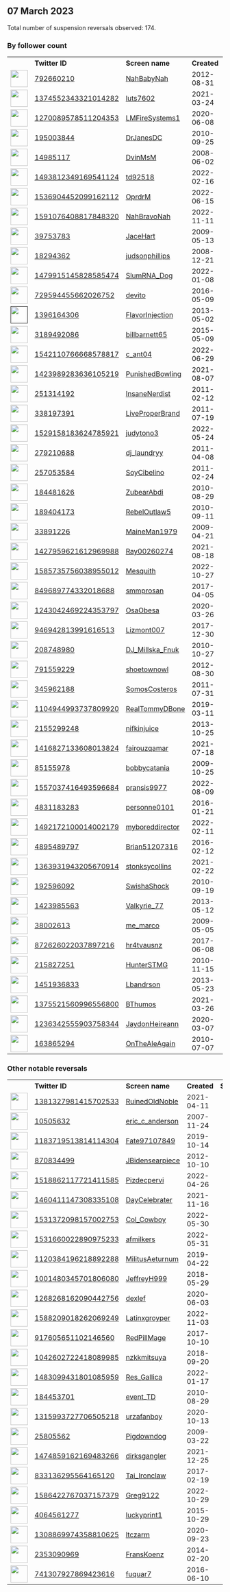 
## 07 March 2023
Total number of suspension reversals observed: 174.

### By follower count
<table><tr><th></th><th align="left">Twitter ID</th><th align="left">Screen name</th>
<th align="left">Created</th><th align="left">Status</th><th align="left">Suspended</th><th align="left">Followers</th>
<tr><td><a href="https://pbs.twimg.com/profile_images/1632930137552420866/PUxflpYs_normal.jpg"><img src="https://pbs.twimg.com/profile_images/1632930137552420866/PUxflpYs_normal.jpg" width="40px" height="40px" align="center"/></a></td><td><a href="https://twitter.com/intent/user?user_id=792660210">792660210</a></td><td><a href="https://twitter.com/NahBabyNah">NahBabyNah</a></td><td>2012-08-31</td><td align="center"></td><td></td><td>119899</td></tr>
<tr><td><a href="https://pbs.twimg.com/profile_images/1374553693182255109/Te4Wgveg_normal.jpg"><img src="https://pbs.twimg.com/profile_images/1374553693182255109/Te4Wgveg_normal.jpg" width="40px" height="40px" align="center"/></a></td><td><a href="https://twitter.com/intent/user?user_id=1374552343321014282">1374552343321014282</a></td><td><a href="https://twitter.com/luts7602">luts7602</a></td><td>2021-03-24</td><td align="center"></td><td>2023-01-20</td><td>25174</td></tr>
<tr><td><a href="https://pbs.twimg.com/profile_images/1465570383613120516/HGXXTL1S_normal.jpg"><img src="https://pbs.twimg.com/profile_images/1465570383613120516/HGXXTL1S_normal.jpg" width="40px" height="40px" align="center"/></a></td><td><a href="https://twitter.com/intent/user?user_id=1270089578511204353">1270089578511204353</a></td><td><a href="https://twitter.com/LMFireSystems1">LMFireSystems1</a></td><td>2020-06-08</td><td align="center"></td><td>2022-05-14</td><td>16581</td></tr>
<tr><td><a href="https://pbs.twimg.com/profile_images/1270558919010721792/52x2kvlf_normal.jpg"><img src="https://pbs.twimg.com/profile_images/1270558919010721792/52x2kvlf_normal.jpg" width="40px" height="40px" align="center"/></a></td><td><a href="https://twitter.com/intent/user?user_id=195003844">195003844</a></td><td><a href="https://twitter.com/DrJanesDC">DrJanesDC</a></td><td>2010-09-25</td><td align="center">🔒</td><td></td><td>16022</td></tr>
<tr><td><a href="https://pbs.twimg.com/profile_images/1351822402968162305/h4zh8iA7_normal.jpg"><img src="https://pbs.twimg.com/profile_images/1351822402968162305/h4zh8iA7_normal.jpg" width="40px" height="40px" align="center"/></a></td><td><a href="https://twitter.com/intent/user?user_id=14985117">14985117</a></td><td><a href="https://twitter.com/DvinMsM">DvinMsM</a></td><td>2008-06-02</td><td align="center"></td><td></td><td>15150</td></tr>
<tr><td><a href="https://pbs.twimg.com/profile_images/1595231032978153476/q5_7fGLB_normal.jpg"><img src="https://pbs.twimg.com/profile_images/1595231032978153476/q5_7fGLB_normal.jpg" width="40px" height="40px" align="center"/></a></td><td><a href="https://twitter.com/intent/user?user_id=1493812349169541124">1493812349169541124</a></td><td><a href="https://twitter.com/td92518">td92518</a></td><td>2022-02-16</td><td align="center"></td><td>2022-12-01</td><td>12188</td></tr>
<tr><td><a href="https://pbs.twimg.com/profile_images/1548575098302504961/z4_Xgfpr_normal.jpg"><img src="https://pbs.twimg.com/profile_images/1548575098302504961/z4_Xgfpr_normal.jpg" width="40px" height="40px" align="center"/></a></td><td><a href="https://twitter.com/intent/user?user_id=1536904452099162112">1536904452099162112</a></td><td><a href="https://twitter.com/OprdrM">OprdrM</a></td><td>2022-06-15</td><td align="center">🔒👋</td><td>2022-08-30</td><td>11886</td></tr>
<tr><td><a href="https://pbs.twimg.com/profile_images/1613419706710360064/GX3VBTcY_normal.jpg"><img src="https://pbs.twimg.com/profile_images/1613419706710360064/GX3VBTcY_normal.jpg" width="40px" height="40px" align="center"/></a></td><td><a href="https://twitter.com/intent/user?user_id=1591076408817848320">1591076408817848320</a></td><td><a href="https://twitter.com/NahBravoNah">NahBravoNah</a></td><td>2022-11-11</td><td align="center"></td><td>2023-01-25</td><td>10742</td></tr>
<tr><td><a href="https://pbs.twimg.com/profile_images/1351882003612745729/tL6fhm1z_normal.jpg"><img src="https://pbs.twimg.com/profile_images/1351882003612745729/tL6fhm1z_normal.jpg" width="40px" height="40px" align="center"/></a></td><td><a href="https://twitter.com/intent/user?user_id=39753783">39753783</a></td><td><a href="https://twitter.com/JaceHart">JaceHart</a></td><td>2009-05-13</td><td align="center"></td><td></td><td>9458</td></tr>
<tr><td><a href="https://pbs.twimg.com/profile_images/1667329844978368512/czcc29k8_normal.jpg"><img src="https://pbs.twimg.com/profile_images/1667329844978368512/czcc29k8_normal.jpg" width="40px" height="40px" align="center"/></a></td><td><a href="https://twitter.com/intent/user?user_id=18294362">18294362</a></td><td><a href="https://twitter.com/judsonphillips">judsonphillips</a></td><td>2008-12-21</td><td align="center"></td><td>2022-11-25</td><td>7081</td></tr>
<tr><td><a href="https://pbs.twimg.com/profile_images/1650350281656500225/lEacaWb0_normal.jpg"><img src="https://pbs.twimg.com/profile_images/1650350281656500225/lEacaWb0_normal.jpg" width="40px" height="40px" align="center"/></a></td><td><a href="https://twitter.com/intent/user?user_id=1479915145828585474">1479915145828585474</a></td><td><a href="https://twitter.com/SlumRNA_Dog">SlumRNA_Dog</a></td><td>2022-01-08</td><td align="center"></td><td>2022-07-06</td><td>6825</td></tr>
<tr><td><a href="https://pbs.twimg.com/profile_images/1634709989725204480/KkCGj1gD_normal.jpg"><img src="https://pbs.twimg.com/profile_images/1634709989725204480/KkCGj1gD_normal.jpg" width="40px" height="40px" align="center"/></a></td><td><a href="https://twitter.com/intent/user?user_id=729594455662026752">729594455662026752</a></td><td><a href="https://twitter.com/devito">devito</a></td><td>2016-05-09</td><td align="center"></td><td></td><td>5640</td></tr>
<tr><td><a href=""><img src="" width="40px" height="40px" align="center"/></a></td><td><a href="https://twitter.com/intent/user?user_id=1396164306">1396164306</a></td><td><a href="https://twitter.com/FlavorInjection">FlavorInjection</a></td><td>2013-05-02</td><td align="center"></td><td></td><td>5064</td></tr>
<tr><td><a href="https://pbs.twimg.com/profile_images/1170513107573039104/zX0MTTx8_normal.jpg"><img src="https://pbs.twimg.com/profile_images/1170513107573039104/zX0MTTx8_normal.jpg" width="40px" height="40px" align="center"/></a></td><td><a href="https://twitter.com/intent/user?user_id=3189492086">3189492086</a></td><td><a href="https://twitter.com/billbarnett65">billbarnett65</a></td><td>2015-05-09</td><td align="center"></td><td>2022-08-25</td><td>4746</td></tr>
<tr><td><a href="https://pbs.twimg.com/profile_images/1634806325149327362/i5cI-yy5_normal.jpg"><img src="https://pbs.twimg.com/profile_images/1634806325149327362/i5cI-yy5_normal.jpg" width="40px" height="40px" align="center"/></a></td><td><a href="https://twitter.com/intent/user?user_id=1542110766668578817">1542110766668578817</a></td><td><a href="https://twitter.com/c_ant04">c_ant04</a></td><td>2022-06-29</td><td align="center"></td><td>2023-03-01</td><td>4454</td></tr>
<tr><td><a href="https://pbs.twimg.com/profile_images/1632523933936234497/5DWMRhvT_normal.jpg"><img src="https://pbs.twimg.com/profile_images/1632523933936234497/5DWMRhvT_normal.jpg" width="40px" height="40px" align="center"/></a></td><td><a href="https://twitter.com/intent/user?user_id=1423989283636105219">1423989283636105219</a></td><td><a href="https://twitter.com/PunishedBowling">PunishedBowling</a></td><td>2021-08-07</td><td align="center">🚫</td><td>2022-07-12</td><td>3727</td></tr>
<tr><td><a href="https://pbs.twimg.com/profile_images/1512209776339476486/fSuPYsP3_normal.jpg"><img src="https://pbs.twimg.com/profile_images/1512209776339476486/fSuPYsP3_normal.jpg" width="40px" height="40px" align="center"/></a></td><td><a href="https://twitter.com/intent/user?user_id=251314192">251314192</a></td><td><a href="https://twitter.com/InsaneNerdist">InsaneNerdist</a></td><td>2011-02-12</td><td align="center">🚫</td><td>2022-04-29</td><td>3422</td></tr>
<tr><td><a href="https://pbs.twimg.com/profile_images/1608073753983942658/x2_-NLko_normal.jpg"><img src="https://pbs.twimg.com/profile_images/1608073753983942658/x2_-NLko_normal.jpg" width="40px" height="40px" align="center"/></a></td><td><a href="https://twitter.com/intent/user?user_id=338197391">338197391</a></td><td><a href="https://twitter.com/LiveProperBrand">LiveProperBrand</a></td><td>2011-07-19</td><td align="center"></td><td>2022-12-30</td><td>3156</td></tr>
<tr><td><a href="https://pbs.twimg.com/profile_images/1529158294245449729/ZE6XCAcB_normal.jpg"><img src="https://pbs.twimg.com/profile_images/1529158294245449729/ZE6XCAcB_normal.jpg" width="40px" height="40px" align="center"/></a></td><td><a href="https://twitter.com/intent/user?user_id=1529158183624785921">1529158183624785921</a></td><td><a href="https://twitter.com/judytono3">judytono3</a></td><td>2022-05-24</td><td align="center"></td><td>2023-02-06</td><td>3112</td></tr>
<tr><td><a href="https://pbs.twimg.com/profile_images/1640435617027719169/gQpA8D5i_normal.jpg"><img src="https://pbs.twimg.com/profile_images/1640435617027719169/gQpA8D5i_normal.jpg" width="40px" height="40px" align="center"/></a></td><td><a href="https://twitter.com/intent/user?user_id=279210688">279210688</a></td><td><a href="https://twitter.com/dj_laundryy">dj_laundryy</a></td><td>2011-04-08</td><td align="center">👋</td><td>2022-12-08</td><td>3095</td></tr>
<tr><td><a href="https://pbs.twimg.com/profile_images/1259527031131430912/W7h_Jz86_normal.jpg"><img src="https://pbs.twimg.com/profile_images/1259527031131430912/W7h_Jz86_normal.jpg" width="40px" height="40px" align="center"/></a></td><td><a href="https://twitter.com/intent/user?user_id=257053584">257053584</a></td><td><a href="https://twitter.com/SoyCibelino">SoyCibelino</a></td><td>2011-02-24</td><td align="center"></td><td>2022-08-07</td><td>3093</td></tr>
<tr><td><a href="https://pbs.twimg.com/profile_images/1047207707219058689/sKPslNr0_normal.jpg"><img src="https://pbs.twimg.com/profile_images/1047207707219058689/sKPslNr0_normal.jpg" width="40px" height="40px" align="center"/></a></td><td><a href="https://twitter.com/intent/user?user_id=184481626">184481626</a></td><td><a href="https://twitter.com/ZubearAbdi">ZubearAbdi</a></td><td>2010-08-29</td><td align="center">🔒</td><td></td><td>2853</td></tr>
<tr><td><a href="https://pbs.twimg.com/profile_images/1194699302393659392/E9fFlGU1_normal.jpg"><img src="https://pbs.twimg.com/profile_images/1194699302393659392/E9fFlGU1_normal.jpg" width="40px" height="40px" align="center"/></a></td><td><a href="https://twitter.com/intent/user?user_id=189404173">189404173</a></td><td><a href="https://twitter.com/RebelOutlaw5">RebelOutlaw5</a></td><td>2010-09-11</td><td align="center"></td><td>2022-07-10</td><td>2842</td></tr>
<tr><td><a href="https://pbs.twimg.com/profile_images/1632883480068599811/Z628xvvY_normal.jpg"><img src="https://pbs.twimg.com/profile_images/1632883480068599811/Z628xvvY_normal.jpg" width="40px" height="40px" align="center"/></a></td><td><a href="https://twitter.com/intent/user?user_id=33891226">33891226</a></td><td><a href="https://twitter.com/MaineMan1979">MaineMan1979</a></td><td>2009-04-21</td><td align="center">🚫</td><td>2022-05-27</td><td>2387</td></tr>
<tr><td><a href="https://pbs.twimg.com/profile_images/1487069773414420482/4nq1AfXG_normal.jpg"><img src="https://pbs.twimg.com/profile_images/1487069773414420482/4nq1AfXG_normal.jpg" width="40px" height="40px" align="center"/></a></td><td><a href="https://twitter.com/intent/user?user_id=1427959621612969988">1427959621612969988</a></td><td><a href="https://twitter.com/Ray00260274">Ray00260274</a></td><td>2021-08-18</td><td align="center"></td><td>2022-04-16</td><td>2347</td></tr>
<tr><td><a href="https://pbs.twimg.com/profile_images/1670628206435508224/QQn97dJV_normal.jpg"><img src="https://pbs.twimg.com/profile_images/1670628206435508224/QQn97dJV_normal.jpg" width="40px" height="40px" align="center"/></a></td><td><a href="https://twitter.com/intent/user?user_id=1585735756038955012">1585735756038955012</a></td><td><a href="https://twitter.com/Mesquith">Mesquith</a></td><td>2022-10-27</td><td align="center"></td><td>2023-02-02</td><td>2241</td></tr>
<tr><td><a href="https://pbs.twimg.com/profile_images/1162826540544974848/y3kxkcVQ_normal.png"><img src="https://pbs.twimg.com/profile_images/1162826540544974848/y3kxkcVQ_normal.png" width="40px" height="40px" align="center"/></a></td><td><a href="https://twitter.com/intent/user?user_id=849689774332018688">849689774332018688</a></td><td><a href="https://twitter.com/smmprosan">smmprosan</a></td><td>2017-04-05</td><td align="center"></td><td>2023-02-18</td><td>1941</td></tr>
<tr><td><a href="https://pbs.twimg.com/profile_images/1670910176126291968/n9xpXnNf_normal.jpg"><img src="https://pbs.twimg.com/profile_images/1670910176126291968/n9xpXnNf_normal.jpg" width="40px" height="40px" align="center"/></a></td><td><a href="https://twitter.com/intent/user?user_id=1243042469224353797">1243042469224353797</a></td><td><a href="https://twitter.com/OsaObesa">OsaObesa</a></td><td>2020-03-26</td><td align="center"></td><td></td><td>1935</td></tr>
<tr><td><a href="https://pbs.twimg.com/profile_images/1038634575549755394/8IbqKaZ__normal.jpg"><img src="https://pbs.twimg.com/profile_images/1038634575549755394/8IbqKaZ__normal.jpg" width="40px" height="40px" align="center"/></a></td><td><a href="https://twitter.com/intent/user?user_id=946942813991616513">946942813991616513</a></td><td><a href="https://twitter.com/Lizmont007">Lizmont007</a></td><td>2017-12-30</td><td align="center"></td><td>2023-02-27</td><td>1867</td></tr>
<tr><td><a href="https://pbs.twimg.com/profile_images/1325622342270263297/ZaeChfTw_normal.jpg"><img src="https://pbs.twimg.com/profile_images/1325622342270263297/ZaeChfTw_normal.jpg" width="40px" height="40px" align="center"/></a></td><td><a href="https://twitter.com/intent/user?user_id=208748980">208748980</a></td><td><a href="https://twitter.com/DJ_Millska_Fnuk">DJ_Millska_Fnuk</a></td><td>2010-10-27</td><td align="center"></td><td>2022-09-19</td><td>1841</td></tr>
<tr><td><a href="https://pbs.twimg.com/profile_images/1350019096432287749/7BGzkWSJ_normal.jpg"><img src="https://pbs.twimg.com/profile_images/1350019096432287749/7BGzkWSJ_normal.jpg" width="40px" height="40px" align="center"/></a></td><td><a href="https://twitter.com/intent/user?user_id=791559229">791559229</a></td><td><a href="https://twitter.com/shoetownowl">shoetownowl</a></td><td>2012-08-30</td><td align="center"></td><td>2022-12-06</td><td>1652</td></tr>
<tr><td><a href="https://pbs.twimg.com/profile_images/1471157505/image_normal.jpg"><img src="https://pbs.twimg.com/profile_images/1471157505/image_normal.jpg" width="40px" height="40px" align="center"/></a></td><td><a href="https://twitter.com/intent/user?user_id=345962188">345962188</a></td><td><a href="https://twitter.com/SomosCosteros">SomosCosteros</a></td><td>2011-07-31</td><td align="center"></td><td>2022-07-06</td><td>1610</td></tr>
<tr><td><a href="https://pbs.twimg.com/profile_images/1609992212145754113/Xbq6IZUS_normal.jpg"><img src="https://pbs.twimg.com/profile_images/1609992212145754113/Xbq6IZUS_normal.jpg" width="40px" height="40px" align="center"/></a></td><td><a href="https://twitter.com/intent/user?user_id=1104944993737809920">1104944993737809920</a></td><td><a href="https://twitter.com/RealTommyDBone">RealTommyDBone</a></td><td>2019-03-11</td><td align="center"></td><td>2023-02-22</td><td>1540</td></tr>
<tr><td><a href="https://pbs.twimg.com/profile_images/821588207775191040/ho32eJHi_normal.jpg"><img src="https://pbs.twimg.com/profile_images/821588207775191040/ho32eJHi_normal.jpg" width="40px" height="40px" align="center"/></a></td><td><a href="https://twitter.com/intent/user?user_id=2155299248">2155299248</a></td><td><a href="https://twitter.com/nifkinjuice">nifkinjuice</a></td><td>2013-10-25</td><td align="center"></td><td></td><td>1539</td></tr>
<tr><td><a href="https://pbs.twimg.com/profile_images/1495757341849010178/f1pVMfeQ_normal.jpg"><img src="https://pbs.twimg.com/profile_images/1495757341849010178/f1pVMfeQ_normal.jpg" width="40px" height="40px" align="center"/></a></td><td><a href="https://twitter.com/intent/user?user_id=1416827133608013824">1416827133608013824</a></td><td><a href="https://twitter.com/fairouzqamar">fairouzqamar</a></td><td>2021-07-18</td><td align="center"></td><td>2022-03-06</td><td>1487</td></tr>
<tr><td><a href="https://pbs.twimg.com/profile_images/1259667704341868544/rIdBsNbF_normal.jpg"><img src="https://pbs.twimg.com/profile_images/1259667704341868544/rIdBsNbF_normal.jpg" width="40px" height="40px" align="center"/></a></td><td><a href="https://twitter.com/intent/user?user_id=85155978">85155978</a></td><td><a href="https://twitter.com/bobbycatania">bobbycatania</a></td><td>2009-10-25</td><td align="center"></td><td></td><td>1437</td></tr>
<tr><td><a href="https://pbs.twimg.com/profile_images/1648325280363077632/JHI8XtAk_normal.jpg"><img src="https://pbs.twimg.com/profile_images/1648325280363077632/JHI8XtAk_normal.jpg" width="40px" height="40px" align="center"/></a></td><td><a href="https://twitter.com/intent/user?user_id=1557037416493596684">1557037416493596684</a></td><td><a href="https://twitter.com/pransis9977">pransis9977</a></td><td>2022-08-09</td><td align="center"></td><td>2023-01-20</td><td>1342</td></tr>
<tr><td><a href="https://pbs.twimg.com/profile_images/1341370346100969472/SJKIXGa6_normal.jpg"><img src="https://pbs.twimg.com/profile_images/1341370346100969472/SJKIXGa6_normal.jpg" width="40px" height="40px" align="center"/></a></td><td><a href="https://twitter.com/intent/user?user_id=4831183283">4831183283</a></td><td><a href="https://twitter.com/personne0101">personne0101</a></td><td>2016-01-21</td><td align="center">🚫</td><td></td><td>1299</td></tr>
<tr><td><a href="https://pbs.twimg.com/profile_images/1636720084914946048/YlejShO__normal.jpg"><img src="https://pbs.twimg.com/profile_images/1636720084914946048/YlejShO__normal.jpg" width="40px" height="40px" align="center"/></a></td><td><a href="https://twitter.com/intent/user?user_id=1492172100014002179">1492172100014002179</a></td><td><a href="https://twitter.com/myboreddirector">myboreddirector</a></td><td>2022-02-11</td><td align="center"></td><td>2023-01-07</td><td>1224</td></tr>
<tr><td><a href="https://pbs.twimg.com/profile_images/1233155943619321858/2mhYlVQr_normal.jpg"><img src="https://pbs.twimg.com/profile_images/1233155943619321858/2mhYlVQr_normal.jpg" width="40px" height="40px" align="center"/></a></td><td><a href="https://twitter.com/intent/user?user_id=4895489797">4895489797</a></td><td><a href="https://twitter.com/Brian51207316">Brian51207316</a></td><td>2016-02-12</td><td align="center"></td><td>2022-09-18</td><td>1203</td></tr>
<tr><td><a href="https://pbs.twimg.com/profile_images/1373725637995753472/gFMw_2lI_normal.jpg"><img src="https://pbs.twimg.com/profile_images/1373725637995753472/gFMw_2lI_normal.jpg" width="40px" height="40px" align="center"/></a></td><td><a href="https://twitter.com/intent/user?user_id=1363931943205670914">1363931943205670914</a></td><td><a href="https://twitter.com/stonksycollins">stonksycollins</a></td><td>2021-02-22</td><td align="center"></td><td>2023-01-07</td><td>1135</td></tr>
<tr><td><a href="https://pbs.twimg.com/profile_images/1531597742182748160/LMFwsxV3_normal.jpg"><img src="https://pbs.twimg.com/profile_images/1531597742182748160/LMFwsxV3_normal.jpg" width="40px" height="40px" align="center"/></a></td><td><a href="https://twitter.com/intent/user?user_id=192596092">192596092</a></td><td><a href="https://twitter.com/SwishaShock">SwishaShock</a></td><td>2010-09-19</td><td align="center"></td><td>2022-10-26</td><td>1132</td></tr>
<tr><td><a href="https://pbs.twimg.com/profile_images/678588307031244800/yf874WUT_normal.jpg"><img src="https://pbs.twimg.com/profile_images/678588307031244800/yf874WUT_normal.jpg" width="40px" height="40px" align="center"/></a></td><td><a href="https://twitter.com/intent/user?user_id=1423985563">1423985563</a></td><td><a href="https://twitter.com/Valkyrie_77">Valkyrie_77</a></td><td>2013-05-12</td><td align="center"></td><td></td><td>1109</td></tr>
<tr><td><a href="https://pbs.twimg.com/profile_images/1632748883229962241/KSWsotFW_normal.jpg"><img src="https://pbs.twimg.com/profile_images/1632748883229962241/KSWsotFW_normal.jpg" width="40px" height="40px" align="center"/></a></td><td><a href="https://twitter.com/intent/user?user_id=38002613">38002613</a></td><td><a href="https://twitter.com/me_marco">me_marco</a></td><td>2009-05-05</td><td align="center"></td><td>2022-04-30</td><td>1004</td></tr>
<tr><td><a href="https://pbs.twimg.com/profile_images/1650086366796189697/ylUPhUZP_normal.jpg"><img src="https://pbs.twimg.com/profile_images/1650086366796189697/ylUPhUZP_normal.jpg" width="40px" height="40px" align="center"/></a></td><td><a href="https://twitter.com/intent/user?user_id=872626022037897216">872626022037897216</a></td><td><a href="https://twitter.com/hr4tvausnz">hr4tvausnz</a></td><td>2017-06-08</td><td align="center"></td><td></td><td>989</td></tr>
<tr><td><a href="https://pbs.twimg.com/profile_images/1550267786886266880/eyMAIXsc_normal.jpg"><img src="https://pbs.twimg.com/profile_images/1550267786886266880/eyMAIXsc_normal.jpg" width="40px" height="40px" align="center"/></a></td><td><a href="https://twitter.com/intent/user?user_id=215827251">215827251</a></td><td><a href="https://twitter.com/HunterSTMG">HunterSTMG</a></td><td>2010-11-15</td><td align="center"></td><td>2022-08-18</td><td>975</td></tr>
<tr><td><a href="https://pbs.twimg.com/profile_images/1624210479198371846/oxJcbEfn_normal.jpg"><img src="https://pbs.twimg.com/profile_images/1624210479198371846/oxJcbEfn_normal.jpg" width="40px" height="40px" align="center"/></a></td><td><a href="https://twitter.com/intent/user?user_id=1451936833">1451936833</a></td><td><a href="https://twitter.com/Lbandrson">Lbandrson</a></td><td>2013-05-23</td><td align="center"></td><td>2023-02-25</td><td>973</td></tr>
<tr><td><a href="https://pbs.twimg.com/profile_images/1656744276456271879/I-elRS25_normal.jpg"><img src="https://pbs.twimg.com/profile_images/1656744276456271879/I-elRS25_normal.jpg" width="40px" height="40px" align="center"/></a></td><td><a href="https://twitter.com/intent/user?user_id=1375521560996556800">1375521560996556800</a></td><td><a href="https://twitter.com/BThumos">BThumos</a></td><td>2021-03-26</td><td align="center">🚫</td><td></td><td>965</td></tr>
<tr><td><a href="https://pbs.twimg.com/profile_images/1638117850563870722/7XMNJRmm_normal.jpg"><img src="https://pbs.twimg.com/profile_images/1638117850563870722/7XMNJRmm_normal.jpg" width="40px" height="40px" align="center"/></a></td><td><a href="https://twitter.com/intent/user?user_id=1236342555903758344">1236342555903758344</a></td><td><a href="https://twitter.com/JaydonHeireann">JaydonHeireann</a></td><td>2020-03-07</td><td align="center"></td><td></td><td>931</td></tr>
<tr><td><a href="https://pbs.twimg.com/profile_images/1136635016484663296/D7b75Aq3_normal.jpg"><img src="https://pbs.twimg.com/profile_images/1136635016484663296/D7b75Aq3_normal.jpg" width="40px" height="40px" align="center"/></a></td><td><a href="https://twitter.com/intent/user?user_id=163865294">163865294</a></td><td><a href="https://twitter.com/OnTheAleAgain">OnTheAleAgain</a></td><td>2010-07-07</td><td align="center"></td><td></td><td>914</td></tr>
</table>

### Other notable reversals
<table><tr><th></th><th align="left">Twitter ID</th><th align="left">Screen name</th>
<th align="left">Created</th><th align="left">Status</th><th align="left">Suspended</th><th align="left">Followers</th>
<tr><td><a href="https://pbs.twimg.com/profile_images/1511191161226121219/SUHxvjW4_normal.jpg"><img src="https://pbs.twimg.com/profile_images/1511191161226121219/SUHxvjW4_normal.jpg" width="40px" height="40px" align="center"/></a></td><td><a href="https://twitter.com/intent/user?user_id=1381327981415702533">1381327981415702533</a></td><td><a href="https://twitter.com/RuinedOldNoble">RuinedOldNoble</a></td><td>2021-04-11</td><td align="center"></td><td>2023-02-09</td><td>467</td></tr>
<tr><td><a href="https://pbs.twimg.com/profile_images/762893181704777728/rxJMx3St_normal.jpg"><img src="https://pbs.twimg.com/profile_images/762893181704777728/rxJMx3St_normal.jpg" width="40px" height="40px" align="center"/></a></td><td><a href="https://twitter.com/intent/user?user_id=10505632">10505632</a></td><td><a href="https://twitter.com/eric_c_anderson">eric_c_anderson</a></td><td>2007-11-24</td><td align="center"></td><td>2023-02-10</td><td>804</td></tr>
<tr><td><a href="https://pbs.twimg.com/profile_images/1542203474821120000/a1_Iw-Nf_normal.jpg"><img src="https://pbs.twimg.com/profile_images/1542203474821120000/a1_Iw-Nf_normal.jpg" width="40px" height="40px" align="center"/></a></td><td><a href="https://twitter.com/intent/user?user_id=1183719513814114304">1183719513814114304</a></td><td><a href="https://twitter.com/Fate97107849">Fate97107849</a></td><td>2019-10-14</td><td align="center"></td><td>2022-12-19</td><td>436</td></tr>
<tr><td><a href="https://pbs.twimg.com/profile_images/1596319278894092290/Y2GYmsXk_normal.jpg"><img src="https://pbs.twimg.com/profile_images/1596319278894092290/Y2GYmsXk_normal.jpg" width="40px" height="40px" align="center"/></a></td><td><a href="https://twitter.com/intent/user?user_id=870834499">870834499</a></td><td><a href="https://twitter.com/JBidensearpiece">JBidensearpiece</a></td><td>2012-10-10</td><td align="center"></td><td>2022-12-29</td><td>785</td></tr>
<tr><td><a href="https://pbs.twimg.com/profile_images/1567597723288993793/LqtIZjMa_normal.jpg"><img src="https://pbs.twimg.com/profile_images/1567597723288993793/LqtIZjMa_normal.jpg" width="40px" height="40px" align="center"/></a></td><td><a href="https://twitter.com/intent/user?user_id=1518862117721411585">1518862117721411585</a></td><td><a href="https://twitter.com/Pizdecpervi">Pizdecpervi</a></td><td>2022-04-26</td><td align="center"></td><td>2023-02-27</td><td>229</td></tr>
<tr><td><a href="https://pbs.twimg.com/profile_images/1460411595209670656/2UaiknSI_normal.jpg"><img src="https://pbs.twimg.com/profile_images/1460411595209670656/2UaiknSI_normal.jpg" width="40px" height="40px" align="center"/></a></td><td><a href="https://twitter.com/intent/user?user_id=1460411147308335108">1460411147308335108</a></td><td><a href="https://twitter.com/DayCelebrater">DayCelebrater</a></td><td>2021-11-16</td><td align="center"></td><td>2022-12-02</td><td>18</td></tr>
<tr><td><a href="https://pbs.twimg.com/profile_images/1572757174983458817/MDp0R_4G_normal.jpg"><img src="https://pbs.twimg.com/profile_images/1572757174983458817/MDp0R_4G_normal.jpg" width="40px" height="40px" align="center"/></a></td><td><a href="https://twitter.com/intent/user?user_id=1531372098157002753">1531372098157002753</a></td><td><a href="https://twitter.com/Col_Cowboy">Col_Cowboy</a></td><td>2022-05-30</td><td align="center">🚫</td><td>2022-12-04</td><td>488</td></tr>
<tr><td><a href="https://pbs.twimg.com/profile_images/1591921597543116801/_FlAYteh_normal.jpg"><img src="https://pbs.twimg.com/profile_images/1591921597543116801/_FlAYteh_normal.jpg" width="40px" height="40px" align="center"/></a></td><td><a href="https://twitter.com/intent/user?user_id=1531660022890975233">1531660022890975233</a></td><td><a href="https://twitter.com/afmilkers">afmilkers</a></td><td>2022-05-31</td><td align="center"></td><td>2022-12-28</td><td>218</td></tr>
<tr><td><a href="https://pbs.twimg.com/profile_images/1663777271327477761/NjNqccMh_normal.jpg"><img src="https://pbs.twimg.com/profile_images/1663777271327477761/NjNqccMh_normal.jpg" width="40px" height="40px" align="center"/></a></td><td><a href="https://twitter.com/intent/user?user_id=1120384196218892288">1120384196218892288</a></td><td><a href="https://twitter.com/MilitusAeturnum">MilitusAeturnum</a></td><td>2019-04-22</td><td align="center"></td><td>2023-02-15</td><td>430</td></tr>
<tr><td><a href="https://pbs.twimg.com/profile_images/1412655101949394947/iXy7GwGb_normal.jpg"><img src="https://pbs.twimg.com/profile_images/1412655101949394947/iXy7GwGb_normal.jpg" width="40px" height="40px" align="center"/></a></td><td><a href="https://twitter.com/intent/user?user_id=1001480345701806080">1001480345701806080</a></td><td><a href="https://twitter.com/JeffreyH999">JeffreyH999</a></td><td>2018-05-29</td><td align="center"></td><td>2022-09-12</td><td>34</td></tr>
<tr><td><a href="https://pbs.twimg.com/profile_images/1532697772591398913/Qj8mUXtd_normal.jpg"><img src="https://pbs.twimg.com/profile_images/1532697772591398913/Qj8mUXtd_normal.jpg" width="40px" height="40px" align="center"/></a></td><td><a href="https://twitter.com/intent/user?user_id=1268268162090442756">1268268162090442756</a></td><td><a href="https://twitter.com/dexlef">dexlef</a></td><td>2020-06-03</td><td align="center">🚫</td><td>2023-03-01</td><td>10</td></tr>
<tr><td><a href="https://pbs.twimg.com/profile_images/1621259049143795713/ew-K08FN_normal.jpg"><img src="https://pbs.twimg.com/profile_images/1621259049143795713/ew-K08FN_normal.jpg" width="40px" height="40px" align="center"/></a></td><td><a href="https://twitter.com/intent/user?user_id=1588209018262069249">1588209018262069249</a></td><td><a href="https://twitter.com/Latinxgroyper">Latinxgroyper</a></td><td>2022-11-03</td><td align="center">🔒👋</td><td>2023-02-09</td><td>833</td></tr>
<tr><td><a href="https://pbs.twimg.com/profile_images/1649060640085127168/E07YRdHQ_normal.jpg"><img src="https://pbs.twimg.com/profile_images/1649060640085127168/E07YRdHQ_normal.jpg" width="40px" height="40px" align="center"/></a></td><td><a href="https://twitter.com/intent/user?user_id=917605651102146560">917605651102146560</a></td><td><a href="https://twitter.com/RedPillMage">RedPillMage</a></td><td>2017-10-10</td><td align="center">🔒</td><td>2022-11-11</td><td>128</td></tr>
<tr><td><a href="https://pbs.twimg.com/profile_images/1594663557022425088/Qbcb3_CU_normal.jpg"><img src="https://pbs.twimg.com/profile_images/1594663557022425088/Qbcb3_CU_normal.jpg" width="40px" height="40px" align="center"/></a></td><td><a href="https://twitter.com/intent/user?user_id=1042602722418089985">1042602722418089985</a></td><td><a href="https://twitter.com/nzkkmitsuya">nzkkmitsuya</a></td><td>2018-09-20</td><td align="center">👋</td><td>2023-02-07</td><td>34</td></tr>
<tr><td><a href="https://pbs.twimg.com/profile_images/1637957895131201536/rKtEpyHL_normal.jpg"><img src="https://pbs.twimg.com/profile_images/1637957895131201536/rKtEpyHL_normal.jpg" width="40px" height="40px" align="center"/></a></td><td><a href="https://twitter.com/intent/user?user_id=1483099431801085959">1483099431801085959</a></td><td><a href="https://twitter.com/Res_Gallica">Res_Gallica</a></td><td>2022-01-17</td><td align="center">🚫</td><td>2022-10-25</td><td>394</td></tr>
<tr><td><a href="https://pbs.twimg.com/profile_images/1366208652206477313/M8O3BquP_normal.jpg"><img src="https://pbs.twimg.com/profile_images/1366208652206477313/M8O3BquP_normal.jpg" width="40px" height="40px" align="center"/></a></td><td><a href="https://twitter.com/intent/user?user_id=184453701">184453701</a></td><td><a href="https://twitter.com/event_TD">event_TD</a></td><td>2010-08-29</td><td align="center"></td><td>2023-02-23</td><td>8</td></tr>
<tr><td><a href="https://pbs.twimg.com/profile_images/1655140189075800064/dFbFDQhB_normal.jpg"><img src="https://pbs.twimg.com/profile_images/1655140189075800064/dFbFDQhB_normal.jpg" width="40px" height="40px" align="center"/></a></td><td><a href="https://twitter.com/intent/user?user_id=1315993727706505218">1315993727706505218</a></td><td><a href="https://twitter.com/urzafanboy">urzafanboy</a></td><td>2020-10-13</td><td align="center"></td><td>2023-02-13</td><td>586</td></tr>
<tr><td><a href="https://pbs.twimg.com/profile_images/1365733877/my_pictures_527_normal.jpg"><img src="https://pbs.twimg.com/profile_images/1365733877/my_pictures_527_normal.jpg" width="40px" height="40px" align="center"/></a></td><td><a href="https://twitter.com/intent/user?user_id=25805562">25805562</a></td><td><a href="https://twitter.com/Pigdowndog">Pigdowndog</a></td><td>2009-03-22</td><td align="center"></td><td>2022-12-12</td><td>702</td></tr>
<tr><td><a href="https://pbs.twimg.com/profile_images/1479145287251906567/ODpH0dZc_normal.jpg"><img src="https://pbs.twimg.com/profile_images/1479145287251906567/ODpH0dZc_normal.jpg" width="40px" height="40px" align="center"/></a></td><td><a href="https://twitter.com/intent/user?user_id=1474859162169483266">1474859162169483266</a></td><td><a href="https://twitter.com/dirksgangler">dirksgangler</a></td><td>2021-12-25</td><td align="center"></td><td>2022-08-17</td><td>16</td></tr>
<tr><td><a href="https://pbs.twimg.com/profile_images/1667259478981464073/CLkEkn2C_normal.jpg"><img src="https://pbs.twimg.com/profile_images/1667259478981464073/CLkEkn2C_normal.jpg" width="40px" height="40px" align="center"/></a></td><td><a href="https://twitter.com/intent/user?user_id=833136295564165120">833136295564165120</a></td><td><a href="https://twitter.com/Tai_Ironclaw">Tai_Ironclaw</a></td><td>2017-02-19</td><td align="center"></td><td>2022-09-28</td><td>616</td></tr>
<tr><td><a href="https://pbs.twimg.com/profile_images/1612136845294411779/hMERtRke_normal.jpg"><img src="https://pbs.twimg.com/profile_images/1612136845294411779/hMERtRke_normal.jpg" width="40px" height="40px" align="center"/></a></td><td><a href="https://twitter.com/intent/user?user_id=1586422767037157379">1586422767037157379</a></td><td><a href="https://twitter.com/Greg9122">Greg9122</a></td><td>2022-10-29</td><td align="center"></td><td>2023-01-28</td><td>248</td></tr>
<tr><td><a href="https://abs.twimg.com/sticky/default_profile_images/default_profile_normal.png"><img src="https://abs.twimg.com/sticky/default_profile_images/default_profile_normal.png" width="40px" height="40px" align="center"/></a></td><td><a href="https://twitter.com/intent/user?user_id=4064561277">4064561277</a></td><td><a href="https://twitter.com/luckyprint1">luckyprint1</a></td><td>2015-10-29</td><td align="center">🚫</td><td>2023-02-25</td><td>7</td></tr>
<tr><td><a href="https://pbs.twimg.com/profile_images/1524247883670728704/g62J4nA2_normal.jpg"><img src="https://pbs.twimg.com/profile_images/1524247883670728704/g62J4nA2_normal.jpg" width="40px" height="40px" align="center"/></a></td><td><a href="https://twitter.com/intent/user?user_id=1308869974358810625">1308869974358810625</a></td><td><a href="https://twitter.com/ltczarm">ltczarm</a></td><td>2020-09-23</td><td align="center"></td><td>2023-02-01</td><td>22</td></tr>
<tr><td><a href="https://pbs.twimg.com/profile_images/1599690845254459392/bR6DVpqt_normal.jpg"><img src="https://pbs.twimg.com/profile_images/1599690845254459392/bR6DVpqt_normal.jpg" width="40px" height="40px" align="center"/></a></td><td><a href="https://twitter.com/intent/user?user_id=2353090969">2353090969</a></td><td><a href="https://twitter.com/FransKoenz">FransKoenz</a></td><td>2014-02-20</td><td align="center"></td><td>2022-12-14</td><td>223</td></tr>
<tr><td><a href="https://pbs.twimg.com/profile_images/1631146997850750977/iI1mffzN_normal.jpg"><img src="https://pbs.twimg.com/profile_images/1631146997850750977/iI1mffzN_normal.jpg" width="40px" height="40px" align="center"/></a></td><td><a href="https://twitter.com/intent/user?user_id=741307927869423616">741307927869423616</a></td><td><a href="https://twitter.com/fuquar7">fuquar7</a></td><td>2016-06-10</td><td align="center">🚫</td><td>2022-12-12</td><td>28</td></tr>
</table>
